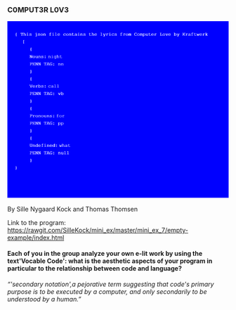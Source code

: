 ### C0MPUT3R L0V3 

![ScreenShot](Mini_ex7_scr.png)

By Sille Nygaard Kock and Thomas Thomsen

Link to the program: https://rawgit.com/SilleKock/mini_ex/master/mini_ex_7/empty-example/index.html

#### Each of you in the group analyze your own e-lit work by using the text'Vocable Code': what is the aesthetic aspects of your program in particular to the relationship between code and language?

*“'secondary notation',a pejorative term suggesting that code's primary purpose is to be executed by a computer, and only secondarily to be understood by a human.”*
